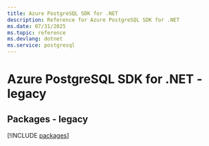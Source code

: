 ```yaml
---
title: Azure PostgreSQL SDK for .NET
description: Reference for Azure PostgreSQL SDK for .NET
ms.date: 07/31/2025
ms.topic: reference
ms.devlang: dotnet
ms.service: postgresql
---
```

# Azure PostgreSQL SDK for .NET - legacy
## Packages - legacy
[!INCLUDE [packages](postgresql-index.md)]
